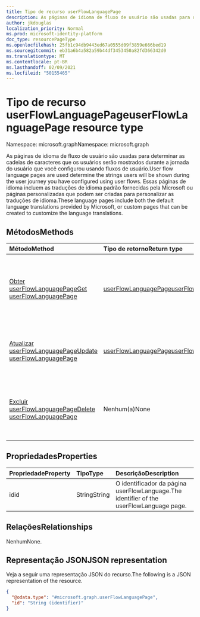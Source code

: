 ```yaml
---
title: Tipo de recurso userFlowLanguagePage
description: As páginas de idioma de fluxo de usuário são usadas para determinar as cadeias de caracteres que os usuários serão mostrados durante a jornada do usuário que você configurou usando fluxos de usuário.
author: jkdouglas
localization_priority: Normal
ms.prod: microsoft-identity-platform
doc_type: resourcePageType
ms.openlocfilehash: 25fb1c94db9443ed67a0555d09f3859e666bed19
ms.sourcegitcommit: eb31a6b4a582a59b44df3453450a82fd366342d0
ms.translationtype: MT
ms.contentlocale: pt-BR
ms.lasthandoff: 02/09/2021
ms.locfileid: "50155465"
---
```

# <a name="userflowlanguagepage-resource-type"></a><span data-ttu-id="5adaa-103">Tipo de recurso userFlowLanguagePage</span><span class="sxs-lookup"><span data-stu-id="5adaa-103">userFlowLanguagePage resource type</span></span>

<span data-ttu-id="5adaa-104">Namespace: microsoft.graph</span><span class="sxs-lookup"><span data-stu-id="5adaa-104">Namespace: microsoft.graph</span></span>

<span data-ttu-id="5adaa-105">As páginas de idioma de fluxo de usuário são usadas para determinar as cadeias de caracteres que os usuários serão mostrados durante a jornada do usuário que você configurou usando fluxos de usuário.</span><span class="sxs-lookup"><span data-stu-id="5adaa-105">User flow language pages are used determine the strings users will be shown during the user journey you have configured using user flows.</span></span> <span data-ttu-id="5adaa-106">Essas páginas de idioma incluem as traduções de idioma padrão fornecidas pela Microsoft ou páginas personalizadas que podem ser criadas para personalizar as traduções de idioma.</span><span class="sxs-lookup"><span data-stu-id="5adaa-106">These language pages include both the default language translations provided by Microsoft, or custom pages that can be created to customize the language translations.</span></span>

## <a name="methods"></a><span data-ttu-id="5adaa-107">Métodos</span><span class="sxs-lookup"><span data-stu-id="5adaa-107">Methods</span></span>

|<span data-ttu-id="5adaa-108">Método</span><span class="sxs-lookup"><span data-stu-id="5adaa-108">Method</span></span>|<span data-ttu-id="5adaa-109">Tipo de retorno</span><span class="sxs-lookup"><span data-stu-id="5adaa-109">Return type</span></span>|<span data-ttu-id="5adaa-110">Descrição</span><span class="sxs-lookup"><span data-stu-id="5adaa-110">Description</span></span>|
|:---|:---|:---|
|[<span data-ttu-id="5adaa-111">Obter userFlowLanguagePage</span><span class="sxs-lookup"><span data-stu-id="5adaa-111">Get userFlowLanguagePage</span></span>](../api/userflowlanguagepage-get.md)|[<span data-ttu-id="5adaa-112">userFlowLanguagePage</span><span class="sxs-lookup"><span data-stu-id="5adaa-112">userFlowLanguagePage</span></span>](../resources/userflowlanguagepage.md)|<span data-ttu-id="5adaa-113">Recupere os valores de um objeto [userFlowLanguagePage](../resources/userflowlanguagepage.md) padrão ou personalizado.</span><span class="sxs-lookup"><span data-stu-id="5adaa-113">Retrieve the values of a default or custom [userFlowLanguagePage](../resources/userflowlanguagepage.md) object.</span></span>|
|[<span data-ttu-id="5adaa-114">Atualizar userFlowLanguagePage</span><span class="sxs-lookup"><span data-stu-id="5adaa-114">Update userFlowLanguagePage</span></span>](../api/userflowlanguagepage-put.md)|[<span data-ttu-id="5adaa-115">userFlowLanguagePage</span><span class="sxs-lookup"><span data-stu-id="5adaa-115">userFlowLanguagePage</span></span>](../resources/userflowlanguagepage.md)|<span data-ttu-id="5adaa-116">Atualize os valores em um [objeto userFlowLanguagePage](../resources/userflowlanguagepage.md) personalizado.</span><span class="sxs-lookup"><span data-stu-id="5adaa-116">Update the values in a custom [userFlowLanguagePage](../resources/userflowlanguagepage.md) object.</span></span>|
|[<span data-ttu-id="5adaa-117">Excluir userFlowLanguagePage</span><span class="sxs-lookup"><span data-stu-id="5adaa-117">Delete userFlowLanguagePage</span></span>](../api/userflowlanguagepage-delete.md)|<span data-ttu-id="5adaa-118">Nenhum(a)</span><span class="sxs-lookup"><span data-stu-id="5adaa-118">None</span></span>|<span data-ttu-id="5adaa-119">Exclui os valores de um objeto [userFlowLanguagePage](../resources/userflowlanguagepage.md) personalizado.</span><span class="sxs-lookup"><span data-stu-id="5adaa-119">Deletes the values from a custom [userFlowLanguagePage](../resources/userflowlanguagepage.md) object.</span></span>|

## <a name="properties"></a><span data-ttu-id="5adaa-120">Propriedades</span><span class="sxs-lookup"><span data-stu-id="5adaa-120">Properties</span></span>

|<span data-ttu-id="5adaa-121">Propriedade</span><span class="sxs-lookup"><span data-stu-id="5adaa-121">Property</span></span>|<span data-ttu-id="5adaa-122">Tipo</span><span class="sxs-lookup"><span data-stu-id="5adaa-122">Type</span></span>|<span data-ttu-id="5adaa-123">Descrição</span><span class="sxs-lookup"><span data-stu-id="5adaa-123">Description</span></span>|
|:---|:---|:---|
|<span data-ttu-id="5adaa-124">id</span><span class="sxs-lookup"><span data-stu-id="5adaa-124">id</span></span>|<span data-ttu-id="5adaa-125">String</span><span class="sxs-lookup"><span data-stu-id="5adaa-125">String</span></span>|<span data-ttu-id="5adaa-126">O identificador da página userFlowLanguage.</span><span class="sxs-lookup"><span data-stu-id="5adaa-126">The identifier of the userFlowLanguage page.</span></span>|

## <a name="relationships"></a><span data-ttu-id="5adaa-127">Relações</span><span class="sxs-lookup"><span data-stu-id="5adaa-127">Relationships</span></span>

<span data-ttu-id="5adaa-128">Nenhum</span><span class="sxs-lookup"><span data-stu-id="5adaa-128">None.</span></span>

## <a name="json-representation"></a><span data-ttu-id="5adaa-129">Representação JSON</span><span class="sxs-lookup"><span data-stu-id="5adaa-129">JSON representation</span></span>

<span data-ttu-id="5adaa-130">Veja a seguir uma representação JSON do recurso.</span><span class="sxs-lookup"><span data-stu-id="5adaa-130">The following is a JSON representation of the resource.</span></span>
<!-- {
  "blockType": "resource",
  "keyProperty": "id",
  "@odata.type": "microsoft.graph.userFlowLanguagePage",
  "openType": false
}
-->

``` json
{
  "@odata.type": "#microsoft.graph.userFlowLanguagePage",
  "id": "String (identifier)"
}
```

